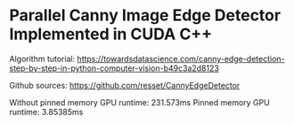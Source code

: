 # Parallel Canny Image Edge Detector Implemented in CUDA C++

Algorithm tutorial: https://towardsdatascience.com/canny-edge-detection-step-by-step-in-python-computer-vision-b49c3a2d8123

Github sources: https://github.com/resset/CannyEdgeDetector

Without pinned memory GPU runtime: 231.573ms
Pinned memory GPU runtime: 3.85385ms
